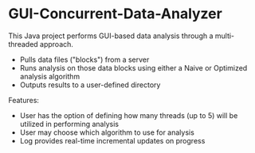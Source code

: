 # GUI-Concurrent-Data-Analyzer

This Java project performs GUI-based data analysis through a multi-threaded approach.

- Pulls data files ("blocks") from a server
- Runs analysis on those data blocks using either a Naive or Optimized analysis algorithm
- Outputs results to a user-defined directory

Features:
- User has the option of defining how many threads (up to 5) will be utilized in performing analysis
- User may choose which algorithm to use for analysis
- Log provides real-time incremental updates on progress
